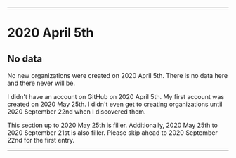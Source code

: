 
***

# 2020 April 5th

## No data

No new organizations were created on 2020 April 5th. There is no data here and there never will be.

I didn't have an account on GitHub on 2020 April 5th. My first account was created on 2020 May 25th. I didn't even get to creating organizations until 2020 September 22nd when I discovered them.

This section up to 2020 May 25th is filler. Additionally, 2020 May 25th to 2020 September 21st is also filler. Please skip ahead to 2020 September 22nd for the first entry.

***
